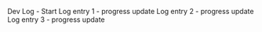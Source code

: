 Dev Log - Start
Log entry 1 - progress update
Log entry 2 - progress update
Log entry 3 - progress update
